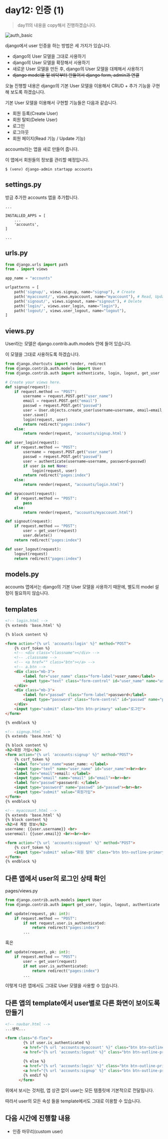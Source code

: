 # day12: 인증 (1)



>  day11의 내용을 copy해서 진행하겠습니다.

![auth_basic](img/README/auth_basic.gif)

django에서 user 인증을 하는 방법은 세 가지가 있습니다.

- django의 User 모델을 그대로 사용하기
- django의 User 모델을 확장해서 사용하기
- 새로운 User 모델을 만든 후, django의 User 모델을 대체해서 사용하기
- ~~django  model을 밑 바닥부터 만들어서 django form, admin과 연결~~



오늘 진행할 내용은 django의 기본 User 모델을 이용해서 CRUD + 추가 기능을 구현해 보도록 하겠습니다.



기본 User 모델을 이용해서 구현할 기능들은 다음과 같습니다.

- 회원 등록(Create User)
- 회원 탈퇴(Delete User)
- 로그인
- 로그아웃
- 회원 페이지(Read 기능 / Update 기능)



accounts라는 앱을 새로 만들어 줍니다.

이 앱에서 회원들의 정보를 관리할 예정입니다.

```shell
$ (venv) django-admin startapp accounts
```



## settings.py

방금 추가한 accounts 앱을 추가합니다.

```pytho
...

INSTALLED_APPS = [
	...
    'accounts',
]

...
```





## urls.py

```python
from django.urls import path
from . import views

app_name = "accounts"

urlpatterns = [
    path('signup/', views.signup, name="signup"), # Create
    path('myaccount/', views.myaccount, name="myaccount"), # Read, Update
    path('signout/', views.signout, name="signout"), # Delete
    path('login/', views.user_login, name="login"),
    path('logout/', views.user_logout, name="logout"),   
]
```



## views.py

User라는 모델은 django.contrib.auth.models 안에 들어 있습니다.

이 모델을 그대로 사용하도록 하겠습니다.



```python
from django.shortcuts import render, redirect
from django.contrib.auth.models import User
from django.contrib.auth import authenticate, login, logout, get_user

# Create your views here.
def signup(request):
    if request.method == "POST":
        username = request.POST.get("user_name")
        email = request.POST.get("email")
        passwd = request.POST.get("passwd")
        user = User.objects.create_user(username=username, email=email, password=passwd)
        user.save()
        login(request, user)
        return redirect("pages:index")
    else:
        return render(request, 'accounts/signup.html')

def user_login(request):
    if request.method == "POST":
        username = request.POST.get("user_name")
        passwd = request.POST.get("passwd")
        user = authenticate(username=username, password=passwd)
        if user is not None:
            login(request, user)
        return redirect("pages:index")
    else:
        return render(request, "accounts/login.html")

def myaccount(request):
    if request.method == "POST":
        pass
    else:
        return render(request, "accounts/myaccount.html")

def signout(request):
    if request.method == "POST":
        user = get_user(request)
        user.delete()
    return redirect("pages:index")

def user_logout(request):
    logout(request)
    return redirect("pages:index")
```



## models.py

accounts 앱에서는 django의 기본 User 모델을 사용하기 때문에, 별도의 model 설정이 필요하지 않습니다.



## templates

```html
<!-- login.html -->
{% extends 'base.html' %}

{% block content %}

<form action="{% url 'accounts:login' %}" method="POST">
    {% csrf_token %}
    <!-- <div class="classname"></div> -->
    <!-- .classname -->
    <!-- <a href="" class="btn"></a> -->
    <!-- a.btn -->
    <div class="mb-3">
        <label for="user_name" class="form-label">user_name</label>
        <input type="text" class="form-control" id="user_name" name="user_name">
    </div>
    <div class="mb-3">
        <label for="passwd" class="form-label">password</label>
        <input type="password" class="form-control" id="passwd" name="passwd">
    </div>
    <input type="submit" class="btn btn-primary" value="로그인">
</form>

{% endblock %}
```



```html
<!-- signup.html -->
{% extends 'base.html' %}

{% block content %}
<h2>회원 가입</h2>
<form action="{% url 'accounts:signup' %}" method="POST">
    {% csrf_token %}
    <label for="user_name">user_name: </label>
    <input type="text" name="user_name" id="user_name"><br><br>
    <label for="email">email: </label>
    <input type="email" name="email" id="email"><br><br>
    <label for="passwd">password: </label>
    <input type="password" name="passwd" id="passwd"><br><br>
    <input type="submit" value="회원가입">
</form>
{% endblock %}
```



```html
<!-- myaccount.html -->
{% extends 'base.html' %}
{% block content %}
<h2>내 계정 정보</h2>
username: {{user.username}} <br>
useremail: {{user.email}} <br><br><br>

<form action="{% url 'accounts:signout' %}" method="POST">
    {% csrf_token %}
    <input type="submit" value="회원 탈퇴" class="btn btn-outline-primary">
</form>
{% endblock %}
```





## 다른 앱에서 user의 로그인 상태 확인

pages/views.py



```python
from django.contrib.auth.models import User
from django.contrib.auth import get_user, login, logout, authenticate

def update(request, pk: int):
    if request.method == "POST":
        if not request.user.is_authenticated:
            return redirect("pages:index")
        ...
```



혹은

```python
def update(request, pk: int):
    if request.method == "POST":
        user = get_user(request)
        if not user.is_authenticated:
            return redirect("pages:index")
        ...
```



이렇게 다른 앱에서도 그대로 User 모델을 사용할 수 있습니다.





## 다른 앱의 template에서 user별로 다른 화면이 보이도록 만들기

```html
<!-- navbar.html -->
...생략...

<form class="d-flex">
        {% if user.is_authenticated %}
        <a href="{% url 'accounts:myaccount' %}" class="btn btn-outline-primary">{{user.username}}님 환영합니다.</a>
        <a href="{% url 'accounts:logout' %}" class="btn btn-outline-primary">로그아웃</a>
        
        {% else %}
        <a href="{% url 'accounts:login' %}" class="btn btn-outline-primary">로그인</a>
        <a href="{% url 'accounts:signup' %}" class="btn btn-outline-primary">회원가입</a>
        {% endif %}
      </form>
```

위에서 보시는 것처럼, 앱 상관 없이 user는 모든 템플릿에 기본적으로 전달됩니다.

따라서 user의 모든 속성 들을 template에서도 그대로 이용할 수 있습니다.



## 다음 시간에 진행할 내용

- 인증 마무리(custom user)